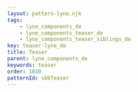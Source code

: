 ```yaml
---
layout: pattern-lyne.njk
tags: 
    - lyne_components_de
    - lyne_components_teaser_de
    - lyne_components_teaser_siblings_de
key: teaser-lyne_de
title: Teaser
parent: lyne_components_de
keywords: teaser
order: 1010
patternId: sbbTeaser
---
```

